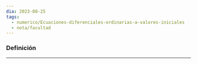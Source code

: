 ```yaml
---
dia: 2023-08-25
tags:
  - numerico/Ecuaciones-diferenciales-ordinarias-a-valores-iniciales
  - nota/facultad
---
```

### Definición
---

